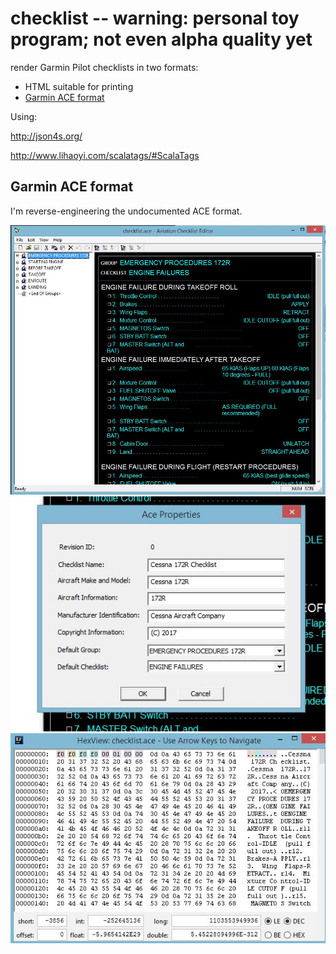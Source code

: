 # checklist -- warning: personal toy program; not even alpha quality yet
render Garmin Pilot checklists in two formats:

* HTML suitable for printing
* [Garmin ACE format](https://www8.garmin.com/support/download_details.jsp?id=5075)

Using:

http://json4s.org/

http://www.lihaoyi.com/scalatags/#ScalaTags

## Garmin ACE format
I'm reverse-engineering the undocumented ACE format. 


![](aceScreenshot.jpg)
![](aceProperties.JPG)
![](aceHexdump.JPG)
